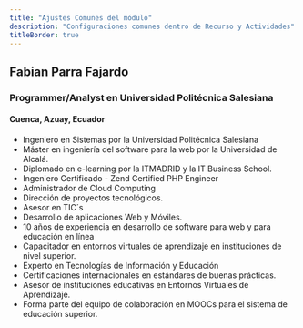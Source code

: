 ```yaml
---
title: "Ajustes Comunes del módulo"
description: "Configuraciones comunes dentro de Recurso y Actividades"
titleBorder: true
---
```

## Fabian Parra Fajardo
### Programmer/Analyst en Universidad Politécnica Salesiana
#### Cuenca, Azuay, Ecuador

- Ingeniero en Sistemas por la Universidad Politécnica Salesiana
- Máster en ingeniería del software para la web por la Universidad de Alcalá. 
- Diplomado en e-learning por la ITMADRID y la IT Business School.
- Ingeniero Certificado - Zend Certified PHP Engineer
- Administrador de Cloud Computing
- Dirección de proyectos tecnológicos.
- Asesor en TIC´s
- Desarrollo de aplicaciones Web y Móviles.
- 10 años de experiencia en desarrollo de software para web y para educación en línea
- Capacitador en entornos virtuales de aprendizaje en instituciones de nivel superior.
- Experto en Tecnologías de Información y Educación
- Certificaciones internacionales en estándares de buenas prácticas.
- Asesor de instituciones educativas en Entornos Virtuales de Aprendizaje.
- Forma parte del equipo de colaboración en MOOCs para el sistema de educación superior.
